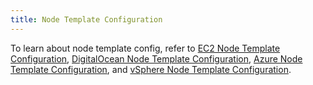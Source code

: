 ```yaml
---
title: Node Template Configuration
---
```


<head>
  <link rel="canonical" href="https://ranchermanager.docs.rancher.com/reference-guides/cluster-configuration/downstream-cluster-configuration/node-template-configuration"/>
</head>

To learn about node template config, refer to [EC2 Node Template Configuration](amazon-ec2.md), [DigitalOcean Node Template Configuration](digitalocean.md), [Azure Node Template Configuration](azure.md), and [vSphere Node Template Configuration](vsphere/vsphere.md).

